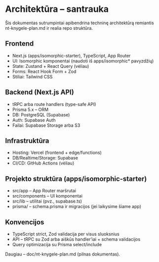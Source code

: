 # Architektūra – santrauka

Šis dokumentas sutrumpintai apibendrina techninę architektūrą remiantis nt-knygele-plan.md ir realia repo struktūra.

## Frontend
- Next.js (apps/isomorphic-starter), TypeScript, App Router
- UI: Isomorphic komponentai (naudoti iš apps/isomorphic* pavyzdžių)
- State: Zustand + React Query (vėliau)
- Forms: React Hook Form + Zod
- Stiliai: Tailwind CSS

## Backend (Next.js API)
- tRPC arba route handlers (type-safe API)
- Prisma 5.x – ORM
- DB: PostgreSQL (Supabase)
- Auth: Supabase Auth
- Failai: Supabase Storage arba S3

## Infrastruktūra
- Hosting: Vercel (frontend + edge/functions)
- DB/Realtime/Storage: Supabase
- CI/CD: GitHub Actions (vėliau)

## Projekto struktūra (apps/isomorphic-starter)
- src/app – App Router maršrutai
- src/components – UI komponentai
- src/lib – utilitai (pvz., supabase.ts)
- prisma/ – schema.prisma ir migracijos (jei laikysime šiame app)

## Konvencijos
- TypeScript strict, Zod validacija per visus sluoksnius
- API – tRPC su Zod arba aiškūs handler’iai + schema validacijos
- Query optimizacija su Prisma select/include

Daugiau – doc/nt-knygele-plan.md (pilnas dokumentas).
